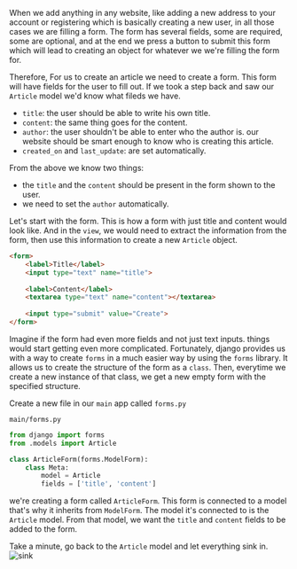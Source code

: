 When we add anything in any website, like adding a new address to your account or registering which is basically creating a new user, in all those cases we are filling a form. The form has several fields, some are required, some are optional, and at the end we press a button to submit this form which will lead to creating an object for whatever we we're filling the form for.

Therefore, For us to create an article we need to create a form. This form will have fields for the user to fill out. If we took a step back and saw our `Article` model we'd know what fileds we have. 
* `title`: the user should be able to write his own title.
* `content`: the same thing goes for the content.
* `author`: the user shouldn't be able to enter who the author is. our website should be smart enough to know who is creating this article.
* `created_on` and `last_update`: are set automatically.

From the above we know two things:
 * the `title` and the `content` should be present in the form shown to the user.
 * we need to set the `author` automatically.

Let's start with the form. This is how a form with just title and content would look like. And in the `view`, we would need to extract the information from the form, then use this information to create a new `Article` object.
```html
<form>
    <label>Title</label>
    <input type="text" name="title">
    
    <label>Content</label>
    <textarea type="text" name="content"></textarea>
    
    <input type="submit" value="Create">
</form>
```

Imagine if the form had even more fields and not just text inputs. things would start getting even more complicated. Fortunately, django provides us with a way to create `forms` in a much easier way by using the `forms` library. It allows us to create the structure of the form as a `class`. Then, everytime we create a new instance of that class, we get a new empty form with the specified structure.

Create a new file in our `main` app called `forms.py`

`main/forms.py`
```python
from django import forms
from .models import Article

class ArticleForm(forms.ModelForm):
	class Meta:
		model = Article
		fields = ['title', 'content']
```

we're creating a form called `ArticleForm`. This form is connected to a model that's why it inherits from `ModelForm`. The model it's connected to is the `Article` model. From that model, we want the `title` and `content` fields to be added to the form.

Take a minute, go back to the `Article` model and let everything sink in.
![sink](https://media.giphy.com/media/13PZ0dKw1J3LzO/giphy.gif)